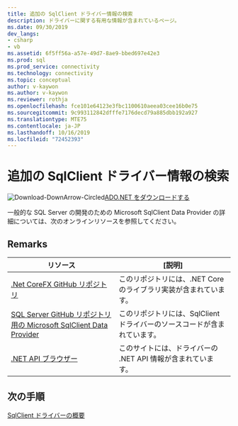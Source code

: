 ```yaml
---
title: 追加の SqlClient ドライバー情報の検索
description: ドライバーに関する有用な情報が含まれているページ。
ms.date: 09/30/2019
dev_langs:
- csharp
- vb
ms.assetid: 6f5ff56a-a57e-49d7-8ae9-bbed697e42e3
ms.prod: sql
ms.prod_service: connectivity
ms.technology: connectivity
ms.topic: conceptual
author: v-kaywon
ms.author: v-kaywon
ms.reviewer: rothja
ms.openlocfilehash: fce101e64123e3fbc1100610aeea03cee16b0e75
ms.sourcegitcommit: 9c993112842dfffe7176decd79a885dbb192a927
ms.translationtype: MTE75
ms.contentlocale: ja-JP
ms.lasthandoff: 10/16/2019
ms.locfileid: "72452393"
---
```

# <a name="finding-additional-sqlclient-driver-information"></a>追加の SqlClient ドライバー情報の検索

![Download-DownArrow-Circled](../../ssdt/media/download.png)[ADO.NET をダウンロードする](../sql-connection-libraries.md#anchor-20-drivers-relational-access)

一般的な SQL Server の開発のための Microsoft SqlClient Data Provider の詳細については、次のオンラインリソースを参照してください。

## <a name="remarks"></a>Remarks  
  
|リソース|[説明]|  
|--------------|-----------------|  
|[.Net CoreFX GitHub リポジトリ](https://github.com/dotnet/corefx)|このリポジトリには、.NET Core のライブラリ実装が含まれています。|
|[SQL Server GitHub リポジトリ用の Microsoft SqlClient Data Provider](https://github.com/dotnet/SqlClient)|このリポジトリには、SqlClient ドライバーのソースコードが含まれています。|  
|[.NET API ブラウザー](https://docs.microsoft.com/dotnet/api/)|このサイトには、ドライバーの .NET API 情報が含まれています。|  
  
## <a name="next-steps"></a>次の手順
 [SqlClient ドライバーの概要](overview-sqlclient-driver.md)  

